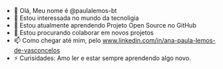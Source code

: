 - 👋 Olá, Meu nome é @paulalemos-bt
- 👀 Estou interessada no mundo da tecnoligia
- 🌱 Estou atualmente aprendendo Projeto Open Source no GitHub
- 💞️ Estou procurando colaborar em novos projetos 
- 📫 Como chegar até mim, pelo www.linkedin.com/in/ana-paula-lemos-de-vasconcelos
- ⚡ Curisidades: Amo ler e estar sempre aprendendo algo novo.

<!---
paulalemos-bt/paulalemos-bt is a ✨ special ✨ repository because its `README.md` (this file) appears on your GitHub profile.
You can click the Preview link to take a look at your changes.
--->
